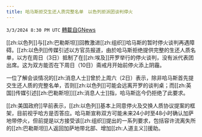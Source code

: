 ```yaml
---
title: 哈马斯拒交生还人质完整名单　以色列拒派团谈判停火
---
```

`3/3/2024 8:30 PM UTC` [轉載自GNews](https://gnews.org/articles/2361526)

[[zh:以色列]]与[[zh:巴勒斯坦]]回教激进[[zh:组织]]哈马斯的暂时停火谈判再遇障碍。[[zh:以色列]]传媒引述以方官员报道，由於哈马斯拒绝提供完整的生还人质名单，以方在周日（3日）抵制了在[[zh:埃及]]开罗举行的停火谈判，没有派代表团出席。这为双方能否在下周日（10日）斋戒月开始前停火添上阴霾。

一位了解会谈情况的[[zh:消息人士]]曾於上周六（2日）表示，除非哈马斯首先提交生还人质的完整名单，否则[[zh:以色列]]可能会远离开罗的谈判桌；而[[zh:英国]]传媒引述[[zh:巴勒斯坦]][[zh:消息人士]]指，哈马斯迄今仍拒绝了此要求。

[[zh:美国政府]]早前表示，[[zh:以色列]]基本上同意停火及交换人质协议提案的框架，目前视乎哈方是否答应。哈马斯宣称双方可能未来24小时至48小时确认加萨地带停火，但前提是以方接受该[[zh:组织]]提出的一系列要求，包括容许流离失所的[[zh:巴勒斯坦]]人返回加萨地带北部、增加[[zh:人道主义]]援助。
